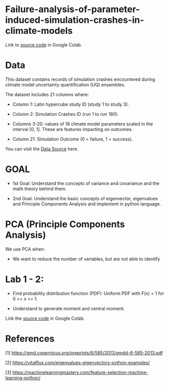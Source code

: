 # Failure-analysis-of-parameter-induced-simulation-crashes-in-climate-models

Link to [source code](https://colab.research.google.com/drive/197jHOwPBsezfwU5O61WEuP6-fG7V7Abi#scrollTo=5PPN6b8eAWoX) in Google Colab.

# Data

This dataset contains records of simulation crashes encountered during climate model uncertainty quantification (UQ) ensembles.

The dataset includes 21 columns where:
   - Column 1: Latin hypercube study ID (study 1 to study 3).

   - Column 2: Simulation Crashes ID (run 1 to run 180).

   - Columns 3-20: values of 18 climate model parameters scaled in the interval [0, 1]. These are features impacting on outcomes.

   - Column 21: Simulation Outcome (0 = failure, 1 = success).

You can visit the [Data Source](https://archive.ics.uci.edu/ml/datasets/climate+model+simulation+crashes) here.

# GOAL

- 1st Goal: Understand the concepts of variance and covariance and the math theory behind them.

- 2nd Goal: Understand the basic concepts of eigenvector, eigenvalues and Principle Components Analysis and implement in python language.

# PCA (Principle Components Analysis)

We use PCA when:

- We want to reduce the number of variables, but are not able to identify 

# Lab 1 - 2:

- Find probability distribution function (PDF): Uniform PDF with F(x) = 1 for 0 <= x <= 1.

- Understand to generate moment and central moment.

Link the [source code](https://colab.research.google.com/drive/1cefqX1UzfSJUPnBzyh2DK6rjYApuvXHr#scrollTo=ICaG9FEfUQLm) in Google Colab.

# References

[1] https://gmd.copernicus.org/preprints/6/585/2013/gmdd-6-585-2013.pdf

[2] https://vitalflux.com/eigenvalues-eigenvectors-python-examples/

[3] https://machinelearningmastery.com/feature-selection-machine-learning-python/
